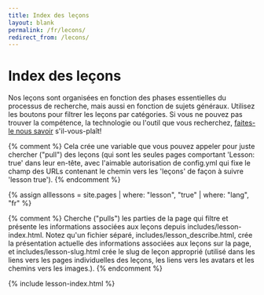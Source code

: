 ```yaml
---
title: Index des leçons
layout: blank
permalink: /fr/lecons/
redirect_from: /lecons/
---
```


# Index des leçons
Nos leçons sont organisées en fonction des phases essentielles du processus de recherche, mais aussi en fonction de sujets généraux. Utilisez les boutons pour filtrer les leçons par catégories. Si vous ne pouvez pas trouver la compétence, la technologie ou l'outil que vous recherchez, [faites-le nous savoir]({{site.baseurl}}/feedback) s'il-vous-plaît!

{% comment %}
Cela crée une variable que vous pouvez appeler pour juste chercher ("pull") des leçons (qui sont les seules pages comportant 'Lesson: true' dans leur en-tête, avec l'aimable autorisation de config.yml qui fixe le champ des URLs contenant le chemin vers les 'leçons' de façon à suivre 'lesson true').
{% endcomment %}

{% assign alllessons = site.pages | where: "lesson", "true" | where: "lang", "fr" %}

{% comment %}
Cherche ("pulls") les parties de la page qui filtre et présente les informations associées aux leçons depuis includes/lesson-index.html. Notez qu'un fichier séparé,  includes/lesson_describe.html, crée la présentation actuelle des informations associées aux leçons sur la page, et includes/lesson-slug.html crée le slug de leçon approprié (utilisé dans les liens vers les pages individuelles des leçons, les liens vers les avatars et les chemins vers les images.).
{% endcomment %}

{% include lesson-index.html %}

